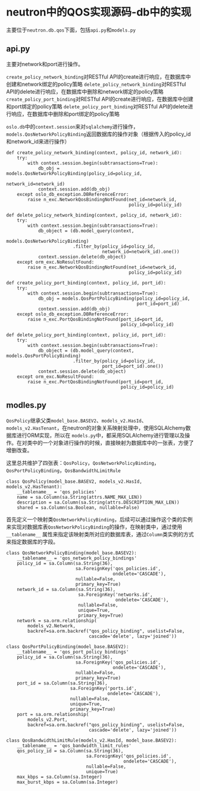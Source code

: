 # neutron中的QOS实现源码-**db中的实现**

主要位于`neutron.db.qos`下面，包括`api.py`和`models.py`

## **api.py**


主要对network和port进行操作。

`create_policy_network_binding`对RESTful API的create进行响应，在数据库中创建和network绑定的policy策略
`delete_policy_network_binding`对RESTful API的delete进行响应，在数据库中删除和network绑定的policy策略
`create_policy_port_binding`对RESTful API的create进行响应，在数据库中创建和port绑定的policy策略
`delete_policy_port_binding`对RESTful API的delete进行响应，在数据库中删除和port绑定的policy策略


`oslo.db`中的`context.session`来对`sqlalchemy`进行操作，`models.QosNetworkPolicyBinding`返回数据库的操作对象（根据传入的policy_id和network_id来进行操作）



```
def create_policy_network_binding(context, policy_id, network_id):
    try:
        with context.session.begin(subtransactions=True):
            db_obj = models.QosNetworkPolicyBinding(policy_id=policy_id,
                                                    network_id=network_id)
            context.session.add(db_obj)
    except oslo_db_exception.DBReferenceError:
        raise n_exc.NetworkQosBindingNotFound(net_id=network_id,
                                              policy_id=policy_id)

```



```
def delete_policy_network_binding(context, policy_id, network_id):
    try:
        with context.session.begin(subtransactions=True):
            db_object = (db.model_query(context,
                                        models.QosNetworkPolicyBinding)
                         .filter_by(policy_id=policy_id,
                                    network_id=network_id).one())
            context.session.delete(db_object)
    except orm_exc.NoResultFound:
        raise n_exc.NetworkQosBindingNotFound(net_id=network_id,
                                              policy_id=policy_id)

```


```
def create_policy_port_binding(context, policy_id, port_id):
    try:
        with context.session.begin(subtransactions=True):
            db_obj = models.QosPortPolicyBinding(policy_id=policy_id,
                                                 port_id=port_id)
            context.session.add(db_obj)
    except oslo_db_exception.DBReferenceError:
        raise n_exc.PortQosBindingNotFound(port_id=port_id,
                                           policy_id=policy_id)

```




```
def delete_policy_port_binding(context, policy_id, port_id):
    try:
        with context.session.begin(subtransactions=True):
            db_object = (db.model_query(context, models.QosPortPolicyBinding)
                         .filter_by(policy_id=policy_id,
                                    port_id=port_id).one())
            context.session.delete(db_object)
    except orm_exc.NoResultFound:
        raise n_exc.PortQosBindingNotFound(port_id=port_id,
                                           policy_id=policy_id)

```





## **modles.py**


`QosPolicy`继承父类`model_base.BASEV2`、`models_v2.HasId`、`models_v2.HasTenant`，在neutron的对象关系映射处理中，使用SQLAlchemy数据库进行ORM实现，所以在
`models.py`中，都采用SQLAlchemy进行管理以及操作。在对类中的一个对象进行操作的时候，直接映射为数据库中的一张表，方便了增删改查。

这里总共维护了四张表：`QosPolicy`，`QosNetworkPolicyBinding`，`QosPortPolicyBinding`，`QosBandwidthLimitRule`

```
class QosPolicy(model_base.BASEV2, models_v2.HasId, models_v2.HasTenant):
    __tablename__ = 'qos_policies'
    name = sa.Column(sa.String(attrs.NAME_MAX_LEN))
    description = sa.Column(sa.String(attrs.DESCRIPTION_MAX_LEN))
    shared = sa.Column(sa.Boolean, nullable=False)

```

首先定义一个映射类`QosNetworkPolicyBinding`，后续可以通过操作这个类的实例来实现对数据库表`QosNetworkPolicyBinding`的操作，在映射类中，通过使用`__tablename__`
属性来指定该映射类所对应的数据库表，通过`Column`类实例的方式来指定数据库的字段。



```
class QosNetworkPolicyBinding(model_base.BASEV2):
    __tablename__ = 'qos_network_policy_bindings'
    policy_id = sa.Column(sa.String(36),
                          sa.ForeignKey('qos_policies.id',
                                        ondelete='CASCADE'),
                          nullable=False,
                          primary_key=True)
    network_id = sa.Column(sa.String(36),
                           sa.ForeignKey('networks.id',
                                         ondelete='CASCADE'),
                           nullable=False,
                           unique=True,
                           primary_key=True)
    network = sa.orm.relationship(
        models_v2.Network,
        backref=sa.orm.backref("qos_policy_binding", uselist=False,
                               cascade='delete', lazy='joined'))

```



```
class QosPortPolicyBinding(model_base.BASEV2):
    __tablename__ = 'qos_port_policy_bindings'
    policy_id = sa.Column(sa.String(36),
                          sa.ForeignKey('qos_policies.id',
                                        ondelete='CASCADE'),
                          nullable=False,
                          primary_key=True)
    port_id = sa.Column(sa.String(36),
                        sa.ForeignKey('ports.id',
                                      ondelete='CASCADE'),
                        nullable=False,
                        unique=True,
                        primary_key=True)
    port = sa.orm.relationship(
        models_v2.Port,
        backref=sa.orm.backref("qos_policy_binding", uselist=False,
                               cascade='delete', lazy='joined'))

```



```
class QosBandwidthLimitRule(models_v2.HasId, model_base.BASEV2):
    __tablename__ = 'qos_bandwidth_limit_rules'
    qos_policy_id = sa.Column(sa.String(36),
                              sa.ForeignKey('qos_policies.id',
                                            ondelete='CASCADE'),
                              nullable=False,
                              unique=True)
    max_kbps = sa.Column(sa.Integer)
    max_burst_kbps = sa.Column(sa.Integer)

```



